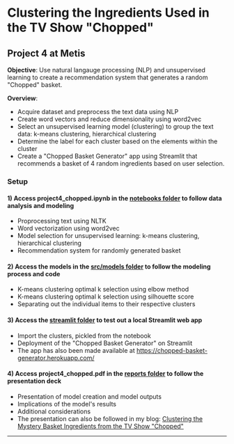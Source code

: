 # Clustering the Ingredients Used in the TV Show "Chopped"

## Project 4 at Metis

**Objective**: Use natural langauge processing (NLP) and unsupervised learning to create a recommendation system that generates a random "Chopped" basket.

**Overview**:

- Acquire dataset and preprocess the text data using NLP
- Create word vectors and reduce dimensionality using word2vec
- Select an unsupervised learning model (clustering) to group the text data: k-means clustering, hierarchical clustering
- Determine the label for each cluster based on the elements within the cluster
- Create a "Chopped Basket Generator" app using Streamlit that recommends a basket of 4 random ingredients based on user selection.

### Setup

#### 1) Access project4_chopped.ipynb in the <a href="https://github.com/eunchanity/davids_repo/tree/master/projects/project4_chopped/notebooks" target="_blank">notebooks folder</a> to follow data analysis and modeling

- Proprocessing text using NLTK
- Word vectorization using word2vec
- Model selection for unsupervised learning: k-means clustering, hierarchical clustering
- Recommendation system for randomly generated basket

#### 2) Access the models in the <a href="https://github.com/eunchanity/davids_repo/tree/master/projects/project4_chopped/src/models" target="_blank">src/models folder</a> to follow the modeling process and code

- K-means clustering optimal k selection using elbow method
- K-means clustering optimal k selection using silhouette score
- Separating out the individual items to their respective clusters

#### 3) Access the <a href="https://github.com/eunchanity/davids_repo/tree/master/projects/project4_chopped/src/models" target="_blank">streamlit folder</a> to test out a local Streamlit web app

- Import the clusters, pickled from the notebook
- Deployment of the "Chopped Basket Generator" on Streamlit
- The app has also been made available at <a href="https://chopped-basket-generator.herokuapp.com/" target="_blank">https://chopped-basket-generator.herokuapp.com/</a>

#### 4) Access project4_chopped.pdf in the <a href="https://github.com/eunchanity/davids_repo/tree/master/projects/project4_chopped/reports" target="_blank">reports folder</a> to follow the presentation deck

- Presentation of model creation and model outputs
- Implications of the model's results
- Additional considerations
- The presentation can also be followed in my blog: <a href="https://eunchanity.github.io/chopped/" target="_blank">Clustering the Mystery Basket Ingredients from the TV Show "Chopped"</a><br/>

---
